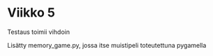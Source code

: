 # Viikko 5
Testaus toimii vihdoin

Lisätty memory_game.py, jossa itse muistipeli toteutettuna pygamella
